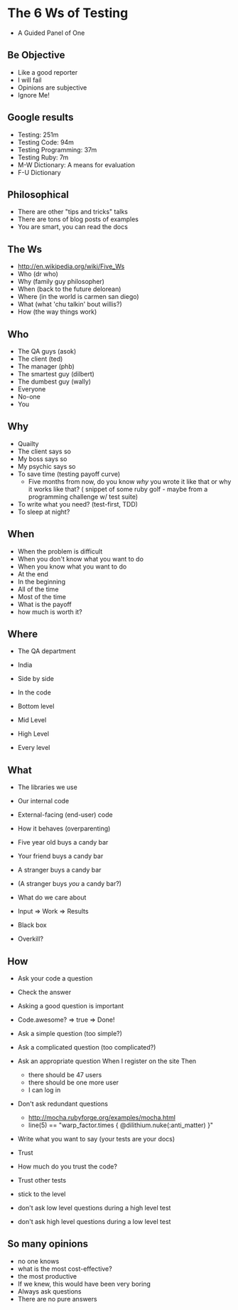 # The 6 Ws of Testing

* A Guided Panel of One

## Be Objective

* Like a good reporter
* I will fail
* Opinions are subjective
* Ignore Me!

## Google results

* Testing: 251m
* Testing Code: 94m
* Testing Programming: 37m
* Testing Ruby: 7m
* M-W Dictionary: A means for evaluation
* F-U Dictionary

## Philosophical

* There are other "tips and tricks" talks
* There are tons of blog posts of examples
* You are smart, you can read the docs

## The Ws

* http://en.wikipedia.org/wiki/Five_Ws
* Who (dr who)
* Why (family guy philosopher) 
* When (back to the future delorean)
* Where (in the world is carmen san diego)
* What (what 'chu talkin' bout willis?)
* How (the way things work)

## Who

* The QA guys (asok)
* The client (ted)
* The manager (phb)
* The smartest guy (dilbert)
* The dumbest guy (wally)
* Everyone
* No-one
* You

## Why

* Quailty
* The client says so
* My boss says so
* My psychic says so
* To save time (testing payoff curve)
  * Five months from now, do you know *why* you wrote it like that or why it works like that?
  ( snippet of some ruby golf - maybe from a programming challenge w/ test suite)
* To write what you need? (test-first, TDD)
* To sleep at night?

## When

* When the problem is difficult
* When you don't know what you want to do
* When you know what you want to do
* At the end
* In the beginning
* All of the time
* Most of the time
* What is the payoff
* how much is worth it?

## Where

* The QA department
* India
* Side by side
* In the code

* Bottom level
* Mid Level
* High Level
* Every level

## What

* The libraries we use
* Our internal code
* External-facing (end-user) code

* How it behaves (overparenting)
* Five year old buys a candy bar
* Your friend buys a candy bar
* A stranger buys a candy bar
* (A stranger buys *you* a candy bar?)
* What do we care about
* Input => Work => Results
* Black box
* Overkill?


## How

* Ask your code a question
* Check the answer
* Asking a good question is important
* Code.awesome? => true => Done!
* Ask a simple question (too simple?)
* Ask a complicated question (too complicated?)
* Ask an appropriate question
  When I register on the site
  Then 
    * there should be 47 users
    * there should be one more user
    * I can log in

* Don't ask redundant questions
  * http://mocha.rubyforge.org/examples/mocha.html
  * line(5) == "warp_factor.times { @dilithium.nuke(:anti_matter) }"

* Write what you want to say (your tests are your docs)

* Trust
* How much do you trust the code?
* Trust other tests


* stick to the level
* don't ask low level questions during a high level test
* don't ask high level questions during a low level test

## So many opinions

* no one knows
* what is the most cost-effective?
* the most productive
* If we knew, this would have been very boring
* Always ask questions
* There are no pure answers










